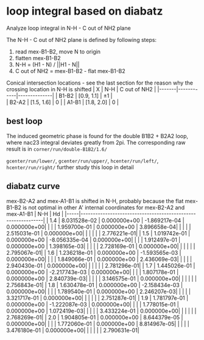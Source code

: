 # loop integral based on diabatz
Analyze loop integral in N-H - C out of NH2 plane

The N-H - C out of NH2 plane is defined by following steps:
1. read mex-B1-B2, move N to origin
2. flatten mex-B1-B2
3. N-H = (H1 - N) / ||H1 - N||
4. C out of NH2 = mex-B1-B2 - flat mex-B1-B2

Conical intersection locations - see the last section for the reason why the crossing location in N-H is shifted
|   X   |    N-H     | C out of NH2 |
|-------|------------|--------------|
| B1-B2 | [0.9, 1.1] |      ±1      |    
| B2-A2 | [1.5, 1.6] |       0      |
| A1-B1 | [1.8, 2.0] |       0      |

## best loop
The induced geometric phase is found for the double B1B2 + B2A2 loop,  where nac23 integral deviates greatly from 2pi. The corresponding raw result is in `corner/run/double-B1B2/1.6/`

`gcenter/run/lower/`, `gcenter/run/upper/`, `hcenter/run/left/`, `hcenter/run/right/` further study this loop in detail

## diabatz curve
mex-B2-A2 and mex-A1-B1 is shifted in N-H, probably because the flat mex-B1-B2 is not optimal in other A' internal coordinates for mex-B2-A2 and mex-A1-B1
| N-H |                               Hd                             |
|-----|--------------------------------------------------------------|
| 1.4 |  8.031528e-02 |  0.000000e+00 | -1.869217e-04 |  0.000000e+00|
|     |               |  1.959700e-01 |  0.000000e+00 |  3.896658e-04|
|     |               |               |  2.515031e-01 |  0.000000e+00|
|     |               |               |               |  2.776221e-01|
| 1.5 |  1.019742e-01 |  0.000000e+00 | -8.056335e-04 |  0.000000e+00|
|     |               |  1.912497e-01 |  0.000000e+00 |  1.398165e-03|
|     |               |               |  2.728169e-01 |  0.000000e+00|
|     |               |               |               |  2.795067e-01|
| 1.6 |  1.236218e-01 |  0.000000e+00 | -1.593565e-03 |  0.000000e+00|
|     |               |  1.849066e-01 |  0.000000e+00 |  2.436069e-03|
|     |               |               |  2.940430e-01 |  0.000000e+00|
|     |               |               |               |  2.781296e-01|
| 1.7 |  1.445026e-01 |  0.000000e+00 | -2.217743e-03 |  0.000000e+00|
|     |               |  1.807178e-01 |  0.000000e+00 |  2.840739e-03|
|     |               |               |  3.146575e-01 |  0.000000e+00|
|     |               |               |               |  2.756843e-01|
| 1.8 |  1.630478e-01 |  0.000000e+00 | -2.158434e-03 |  0.000000e+00|
|     |               |  1.789540e-01 |  0.000000e+00 |  2.246207e-03|
|     |               |               |  3.321717e-01 |  0.000000e+00|
|     |               |               |               |  2.751287e-01|
| 1.9 |  1.781797e-01 |  0.000000e+00 | -1.222087e-03 |  0.000000e+00|
|     |               |  1.778015e-01 |  0.000000e+00 |  1.072419e-03|
|     |               |               |  3.433224e-01 |  0.000000e+00|
|     |               |               |               |  2.768269e-01|
| 2.0 |  1.904805e-01 |  0.000000e+00 |  8.644379e-05 |  0.000000e+00|
|     |               |  1.772060e-01 |  0.000000e+00 |  8.814967e-05|
|     |               |               |  3.476180e-01 |  0.000000e+00|
|     |               |               |               |  2.790631e-01|
